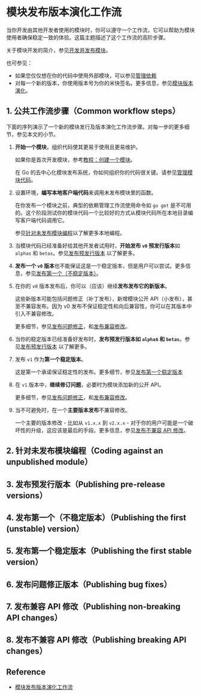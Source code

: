 # 模块发布版本演化工作流

当你开发由其他开发者使用的模块时，你可以遵守一个工作流，它可以帮助为模块使用者确保稳定一致的体验。这篇主题描述了这个工作流的高阶步骤。

关于模块开发的简介，参见[开发并发布模块](https://go.dev/doc/modules/developing)。

也可参见：

- 如果您仅仅想在你的代码中使用外部模块，可以参见[管理依赖](https://go.dev/doc/modules/managing-dependencies)
- 对每一个新的版本，你使用版本号为你的米快签名。更多信息，参见[模块版本演化](https://go.dev/doc/modules/version-numbers)。

## 1. 公共工作流步骤（Common workflow steps）

下面的序列演示了一个新的模块发行及版本演化工作流步骤。对每一步的更多细节，参见本文的小节。

1. **开始一个模块**，组织代码使其更易于使用且更易维护。
   
   如果你是首次开发模块，参考[教程：创建一个模块](https://go.dev/doc/tutorial/create-module)。

   在 Go 的去中心化模块发布系统，你如何组织你的代码很关键。请参见[管理模块代码](https://go.dev/doc/modules/managing-source)。

2. 设置环境，**编写本地客户端代码**来调用未发布模块里的函数。
   
   在你发布一个模块之前，典型的依赖管理工作流使用命令如 `go get` 是不可用的。这个阶段测试你的模块代码一个比较好的方式从模块代码所在本地目录编写客户端代码调用它。

   参见[针对未发布模块编程](https://go.dev/doc/modules/release-workflow#unpublished)以了解更多本地编程。

3. 当模块代码已经准备好给其他开发者试用时，**开始发布 `v0` 预发行版本**如 `alphas` 和 `betas`。参见[发布预发行版本](https://go.dev/doc/modules/release-workflow#pre-release) 以了解更多。

4. **发布一个 `v0` 版本**也不能保证这是一个稳定版本，但是用户可以尝试。更多信息，参见[发布第一个（不稳定版本）](https://go.dev/doc/modules/release-workflow#first-unstable)。
   
5. 在你的 `v0` 版本发布后，你可以（应该）继续**发布发布它的新版本**。

   这些新版本可能包括问题修正（补丁发布），新增模块公开 API（小发布），甚至不兼容发布。因为 v0 发布不保证稳定性和向后兼容性，你可以在其版本中引入不兼容修改。

   更多细节，参见[发布问题修正](https://go.dev/doc/modules/release-workflow#bug-fixes)，和[发布兼容修改](https://go.dev/doc/modules/release-workflow#non-breaking)。

6. 当你的稳定版本已经准备好发布时，**发布预发行版本如 `alpha`s 和 `betas`**。参见[发布预发行版本](https://go.dev/doc/modules/release-workflow#pre-release) 以了解更多。

7. 发布 `v1` 作为**第一个稳定版本**。

   这是第一个承诺保证稳定性的发布。更多细节，参见[发布第一个稳定版本](https://go.dev/doc/modules/release-workflow#first-stable)

8. 在 `v1` 版本中，**继续修订问题**，必要时为模块添加新的公开 API。

    更多细节，参见[发布问题修正](https://go.dev/doc/modules/release-workflow#bug-fixes)，和[发布兼容修改](https://go.dev/doc/modules/release-workflow#non-breaking)。

9. 当不可避免时，在一个**主要版本发布**不兼容修改。

   一个主要的版本修改 - 比如从 `v1.x.x` 到 `v2.x.x` - 对于你的用户可能是一个破坏性的升级，这应该是最后的手段。更多信息，参见[发布不兼容 API 修改](https://go.dev/doc/modules/release-workflow#breaking)。


## 2. 针对未发布模块编程（Coding against an unpublished module）


## 3. 发布预发行版本（Publishing pre-release versions）


## 4. 发布第一个（不稳定版本）（Publishing the first (unstable) version）


## 5. 发布第一个稳定版本（Publishing the first stable version）


## 6. 发布问题修正版本（Publishing bug fixes）


## 7. 发布兼容 API 修改（Publishing non-breaking API changes）


## 8. 发布不兼容 API 修改（Publishing breaking API changes）


## Reference

- [模块发布版本演化工作流](https://go.dev/doc/modules/release-workflow)